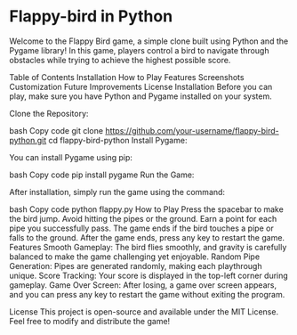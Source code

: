 # Flappy-bird in Python
Welcome to the Flappy Bird game, a simple clone built using Python and the Pygame library! In this game, players control a bird to navigate through obstacles while trying to achieve the highest possible score.

Table of Contents
Installation
How to Play
Features
Screenshots
Customization
Future Improvements
License
Installation
Before you can play, make sure you have Python and Pygame installed on your system.

Clone the Repository:

bash
Copy code
git clone https://github.com/your-username/flappy-bird-python.git
cd flappy-bird-python
Install Pygame:

You can install Pygame using pip:

bash
Copy code
pip install pygame
Run the Game:

After installation, simply run the game using the command:

bash
Copy code
python flappy.py
How to Play
Press the spacebar to make the bird jump.
Avoid hitting the pipes or the ground.
Earn a point for each pipe you successfully pass.
The game ends if the bird touches a pipe or falls to the ground.
After the game ends, press any key to restart the game.
Features
Smooth Gameplay: The bird flies smoothly, and gravity is carefully balanced to make the game challenging yet enjoyable.
Random Pipe Generation: Pipes are generated randomly, making each playthrough unique.
Score Tracking: Your score is displayed in the top-left corner during gameplay.
Game Over Screen: After losing, a game over screen appears, and you can press any key to restart the game without exiting the program.

License
This project is open-source and available under the MIT License. Feel free to modify and distribute the game!

